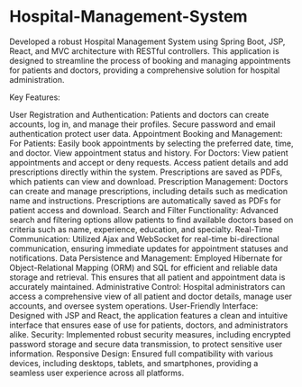 # Hospital-Management-System

Developed a robust Hospital Management System using Spring Boot, JSP, React, and MVC architecture with RESTful controllers. This application is designed to streamline the process of booking and managing appointments for patients and doctors, providing a comprehensive solution for hospital administration.

Key Features:

User Registration and Authentication: Patients and doctors can create accounts, log in, and manage their profiles. Secure password and email authentication protect user data.
Appointment Booking and Management:
For Patients: Easily book appointments by selecting the preferred date, time, and doctor. View appointment status and history.
For Doctors: View patient appointments and accept or deny requests. Access patient details and add prescriptions directly within the system. Prescriptions are saved as PDFs, which patients can view and download.
Prescription Management: Doctors can create and manage prescriptions, including details such as medication name and instructions. Prescriptions are automatically saved as PDFs for patient access and download.
Search and Filter Functionality: Advanced search and filtering options allow patients to find available doctors based on criteria such as name, experience, education, and specialty.
Real-Time Communication: Utilized Ajax and WebSocket for real-time bi-directional communication, ensuring immediate updates for appointment statuses and notifications.
Data Persistence and Management: Employed Hibernate for Object-Relational Mapping (ORM) and SQL for efficient and reliable data storage and retrieval. This ensures that all patient and appointment data is accurately maintained.
Administrative Control: Hospital administrators can access a comprehensive view of all patient and doctor details, manage user accounts, and oversee system operations.
User-Friendly Interface: Designed with JSP and React, the application features a clean and intuitive interface that ensures ease of use for patients, doctors, and administrators alike.
Security: Implemented robust security measures, including encrypted password storage and secure data transmission, to protect sensitive user information.
Responsive Design: Ensured full compatibility with various devices, including desktops, tablets, and smartphones, providing a seamless user experience across all platforms.
